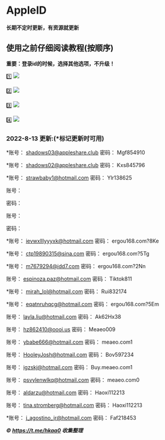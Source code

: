 # AppleID
**长期不定时更新，有资源就更新**

## 使用之前仔细阅读教程(按顺序)
**重要：登录id的时候，选择其他选项，不升级！**

1️⃣
![](https://suo.yt/nXxtAnm)

2️⃣
![](https://suo.yt/jYmfVqa)

3️⃣
![](https://suo.yt/FzLUd4R)

4️⃣
![](https://suo.yt/cbffnHN)


### 2022-8-13 更新:(*标记更新时可用)

*账号：
shadows03@appleshare.club
密码：
Mgf854910
  
*账号：
shadows02@appleshare.club
密码：
Kxs845796 

*账号：
strawbaby1@hotmail.com
密码：
Ylr138625

账号：

密码：


账号：

密码：


*账号：
ievwxlllyyyxk@hotmail.com
密码：
ergou168.com?8Ke

*账号：
ctp19890315@sina.com
密码：
ergou168.com?5Tg

*账号：
m7679294@idd7.com
密码：
ergou168.com?2Nn

账号：
espinoza.paz@hotmail.com
密码：
Tiktok811

*账号：
mirah_lol@hotmail.com
密码：
Rui832174

*账号：
eqatnruhqcg@hotmail.com
密码：
ergou168.com?5Em

账号：
layla.liu@hotmail.com
密码：
Ak62Hx38

账号：
hz862410@oooi.us
密码：
Meaeo009

账号：
ybabe666@hotmail.com
密码：
meaeo.com1

账号：
HooleyJosh@hotmail.com
密码：
Bov597234

账号：
igzskj@hotmail.com
密码：
Buy.meaeo.com1

账号：
psvylenwlkq@hotmail.com
密码：
meaeo.com0

账号：
aldarzu@hotmail.com
密码：
Haoxi112213

账号：
tina.stromberg@hotmail.com
密码：
Haoxi112213

*账号：
j_agostino_jr@hotmail.com
密码：
Faf218453



***©️ https://t.me/hkaa0 收集整理***
